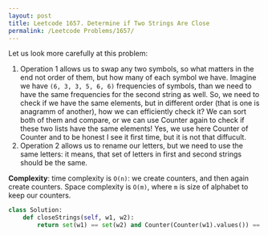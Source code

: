 ```yaml
---
layout: post
title: Leetcode 1657. Determine if Two Strings Are Close
permalink: /Leetcode Problems/1657/
---
```


Let us look more carefully at this problem:
1. Operation 1 allows us to swap any two symbols, so what matters in the end not order of them, but how many of each symbol we have. Imagine we have `(6, 3, 3, 5, 6, 6)` frequencies of symbols, than we need to have the same frequencies for the second string as well. So, we need to check if we have the same elements, but in different order (that is one is anagramm of another), how we can efficiently check it? We can sort both of them and compare, or we can use Counter again to check if these two lists have the same elements! Yes, we use here Counter of Counter and to be honest I see it first time, but it is not that diffucult.
2. Operation 2 allows us to rename our letters, but we need to use the same letters: it means, that set of letters in first and second strings should be the same.

**Complexity**: time complexity is `O(n)`: we create counters, and then again create counters. Space complexity is `O(m)`, where `m` is size of alphabet to keep our counters.

```python
class Solution:
    def closeStrings(self, w1, w2):
        return set(w1) == set(w2) and Counter(Counter(w1).values()) == Counter(Counter(w2).values())
```